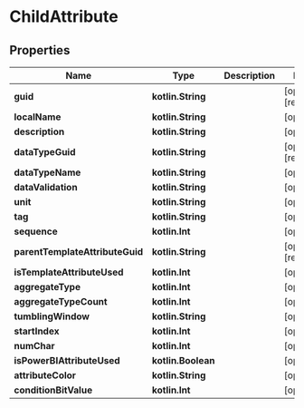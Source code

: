 
# ChildAttribute

## Properties
Name | Type | Description | Notes
------------ | ------------- | ------------- | -------------
**guid** | **kotlin.String** |  |  [optional] [readonly]
**localName** | **kotlin.String** |  |  [optional]
**description** | **kotlin.String** |  |  [optional]
**dataTypeGuid** | **kotlin.String** |  |  [optional] [readonly]
**dataTypeName** | **kotlin.String** |  |  [optional]
**dataValidation** | **kotlin.String** |  |  [optional]
**unit** | **kotlin.String** |  |  [optional]
**tag** | **kotlin.String** |  |  [optional]
**sequence** | **kotlin.Int** |  |  [optional]
**parentTemplateAttributeGuid** | **kotlin.String** |  |  [optional] [readonly]
**isTemplateAttributeUsed** | **kotlin.Int** |  |  [optional]
**aggregateType** | **kotlin.Int** |  |  [optional]
**aggregateTypeCount** | **kotlin.Int** |  |  [optional]
**tumblingWindow** | **kotlin.String** |  |  [optional]
**startIndex** | **kotlin.Int** |  |  [optional]
**numChar** | **kotlin.Int** |  |  [optional]
**isPowerBIAttributeUsed** | **kotlin.Boolean** |  |  [optional]
**attributeColor** | **kotlin.String** |  |  [optional]
**conditionBitValue** | **kotlin.Int** |  |  [optional]



